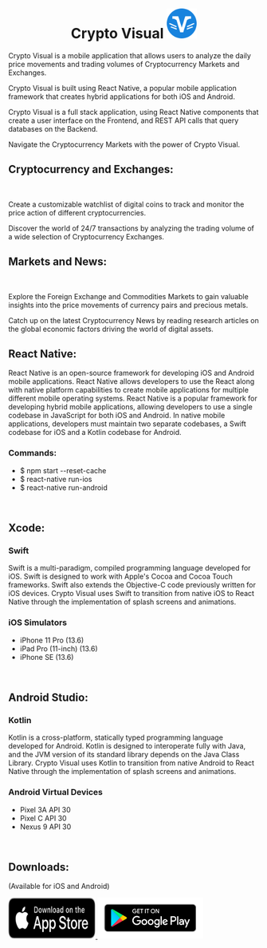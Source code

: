 # <center>__Crypto Visual__ <img src="img/crypto.svg" width="60" height="60"></center>
<p>
  Crypto Visual is a mobile application that allows users to analyze the daily price movements and trading volumes of Cryptocurrency Markets and Exchanges.
</p>
<p>
  Crypto Visual is built using React Native, a popular mobile application framework that creates hybrid applications for both iOS and Android.
</p>
<p>
  Crypto Visual is a full stack application, using React Native components that create a user interface on the Frontend, and REST API calls that query databases on the Backend.
</p>
<p>
  Navigate the Cryptocurrency Markets with the power of Crypto Visual.
</p>

## __Cryptocurrency and Exchanges:__


<div>

  </br>
  <p>
Create a customizable watchlist of digital coins to track and monitor the price action of different cryptocurrencies.
  </p>
  <p>
Discover the world of 24/7 transactions by analyzing the trading volume of a wide selection of Cryptocurrency Exchanges.
  </p>
</div>


## __Markets and News:__

</br>

<div>
  <p>
Explore the Foreign Exchange and Commodities Markets to gain valuable insights into the price movements of currency pairs and precious metals.
  </p>
  <p>
Catch up on the latest Cryptocurrency News by reading research articles on the global economic factors driving the world of digital assets.
  </p>
</div>

## __React Native__:
<p>
  React Native is an open-source framework for developing iOS and Android mobile applications. React Native allows 
  developers to use the React along with native platform capabilities to create mobile applications for multiple different mobile operating systems.
  React Native is a popular framework for developing hybrid mobile applications, allowing developers to use a single codebase in JavaScript for both iOS and  Android. In native mobile applications, developers must maintain two separate codebases, a Swift codebase for iOS and a Kotlin codebase for Android.
  
</p>

### Commands:
* $ npm start --reset-cache
* $ react-native run-ios
* $ react-native run-android
</br>

## __Xcode__:

### Swift
<p>
  Swift is a multi-paradigm, compiled programming language developed for iOS. Swift is designed to work with Apple's Cocoa and Cocoa Touch frameworks. Swift also extends the Objective-C code previously written for iOS devices. Crypto Visual uses Swift to transition from native iOS to React Native through the implementation of splash screens and animations.
</p>

### iOS Simulators
  * iPhone 11 Pro (13.6)
  * iPad Pro (11-inch) (13.6)
  * iPhone SE (13.6)
</br>

## __Android Studio:__

### Kotlin
<p>
  Kotlin is a cross-platform, statically typed programming language developed for Android. Kotlin is designed to interoperate fully with Java, and the JVM version of its standard library depends on the Java Class Library. Crypto Visual uses Kotlin to transition from native Android to React Native through the implementation of splash screens and animations.
</p>

### Android Virtual Devices
  * Pixel 3A API 30
  * Pixel C API 30
  * Nexus 9 API 30

</br>

## __Downloads:__
<p>
(Available for iOS and Android)
</p>

<div>

<a target="_blank" href="https://apps.apple.com/us/app/crypto-visual/id1527885652">
<img src="img/App-Store.svg" width="175" height="82">
</a>
<a target="_blank" href="https://play.google.com/store/apps/details?id=com.cryptomobileapp">
<img src="img/Google-Play.svg" width="212.07" height="82.09">
</a>

</div>
